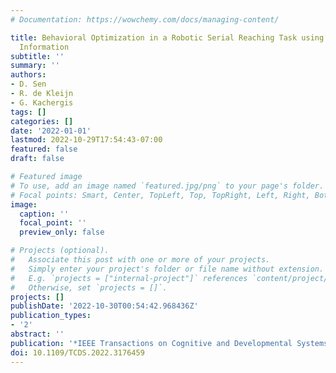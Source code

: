 ```yaml
---
# Documentation: https://wowchemy.com/docs/managing-content/

title: Behavioral Optimization in a Robotic Serial Reaching Task using Predictive
  Information
subtitle: ''
summary: ''
authors:
- D. Sen
- R. de Kleijn
- G. Kachergis
tags: []
categories: []
date: '2022-01-01'
lastmod: 2022-10-29T17:54:43-07:00
featured: false
draft: false

# Featured image
# To use, add an image named `featured.jpg/png` to your page's folder.
# Focal points: Smart, Center, TopLeft, Top, TopRight, Left, Right, BottomLeft, Bottom, BottomRight.
image:
  caption: ''
  focal_point: ''
  preview_only: false

# Projects (optional).
#   Associate this post with one or more of your projects.
#   Simply enter your project's folder or file name without extension.
#   E.g. `projects = ["internal-project"]` references `content/project/deep-learning/index.md`.
#   Otherwise, set `projects = []`.
projects: []
publishDate: '2022-10-30T00:54:42.968436Z'
publication_types:
- '2'
abstract: ''
publication: '*IEEE Transactions on Cognitive and Developmental Systems*'
doi: 10.1109/TCDS.2022.3176459
---
```

